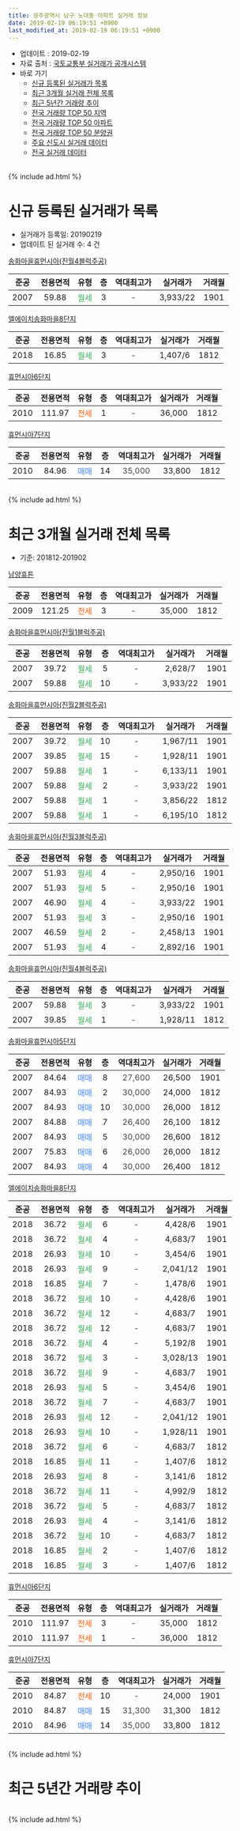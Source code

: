 ```yaml
---
title: 광주광역시 남구 노대동 아파트 실거래 정보
date: 2019-02-19 06:19:51 +0900
last_modified_at: 2019-02-19 06:19:51 +0900
---
```


* 업데이트 : 2019-02-19
* 자료 출처 : [국토교통부 실거래가 공개시스템](http://rt.molit.go.kr)
* 바로 가기
    * [신규 등록된 실거래가 목록](#신규-등록된-실거래가-목록)
    * [최근 3개월 실거래 전체 목록](#최근-3개월-실거래-전체-목록)
    * [최근 5년간 거래량 추이](#최근-5년간-거래량-추이)
    * [전국 거래량 TOP 50 지역](https://ayogom.github.io/apt-trade-info/최근-3개월-전국에서-가장-거래가-많이-발생한-지역)
    * [전국 거래량 TOP 50 아파트](https://ayogom.github.io/apt-trade-info/최근-3개월-전국에서-가장-거래가-많이-발생한-아파트)
    * [전국 거래량 TOP 50 분양권](https://ayogom.github.io/apt-trade-info/최근-3개월-전국에서-가장-거래가-많이-발생한-분양권)
    * [주요 신도시 실거래 데이터](https://ayogom.github.io/apt-trade-info/주요-신도시)
    * [전국 실거래 데이터](https://ayogom.github.io/apt-trade-info/전국)
<br>
{% include ad.html %}
<br>

# 신규 등록된 실거래가 목록
* 실거래가 등록일: 20190219
* 업데이트 된 실거래 수: 4 건


[송화마을휴먼시아(진월4블럭주공)](https://search.naver.com/search.naver?query=%EA%B4%91%EC%A3%BC%EA%B4%91%EC%97%AD%EC%8B%9C+%EB%82%A8%EA%B5%AC+%EB%85%B8%EB%8C%80%EB%8F%99+%EC%86%A1%ED%99%94%EB%A7%88%EC%9D%84%ED%9C%B4%EB%A8%BC%EC%8B%9C%EC%95%84%28%EC%A7%84%EC%9B%944%EB%B8%94%EB%9F%AD%EC%A3%BC%EA%B3%B5%29)

|준공|전용면적|유형|층|역대최고가|실거래가|거래월|
|:---:|:---:|:---:|:---:|:---:|:---:|:---:|
|2007|59.88|<span style="color:#34a853">월세</span>|3|<span style="color:#444444">-</span>|3,933/22|1901|

[엘에이치송화마을8단지](https://search.naver.com/search.naver?query=%EA%B4%91%EC%A3%BC%EA%B4%91%EC%97%AD%EC%8B%9C+%EB%82%A8%EA%B5%AC+%EB%85%B8%EB%8C%80%EB%8F%99+%EC%97%98%EC%97%90%EC%9D%B4%EC%B9%98%EC%86%A1%ED%99%94%EB%A7%88%EC%9D%848%EB%8B%A8%EC%A7%80)

|준공|전용면적|유형|층|역대최고가|실거래가|거래월|
|:---:|:---:|:---:|:---:|:---:|:---:|:---:|
|2018|16.85|<span style="color:#34a853">월세</span>|3|<span style="color:#444444">-</span>|1,407/6|1812|

[휴먼시아6단지](https://search.naver.com/search.naver?query=%EA%B4%91%EC%A3%BC%EA%B4%91%EC%97%AD%EC%8B%9C+%EB%82%A8%EA%B5%AC+%EB%85%B8%EB%8C%80%EB%8F%99+%ED%9C%B4%EB%A8%BC%EC%8B%9C%EC%95%846%EB%8B%A8%EC%A7%80)

|준공|전용면적|유형|층|역대최고가|실거래가|거래월|
|:---:|:---:|:---:|:---:|:---:|:---:|:---:|
|2010|111.97|<span style="color:#ff5a00">전세</span>|1|<span style="color:#444444">-</span>|36,000|1812|

[휴먼시아7단지](https://search.naver.com/search.naver?query=%EA%B4%91%EC%A3%BC%EA%B4%91%EC%97%AD%EC%8B%9C+%EB%82%A8%EA%B5%AC+%EB%85%B8%EB%8C%80%EB%8F%99+%ED%9C%B4%EB%A8%BC%EC%8B%9C%EC%95%847%EB%8B%A8%EC%A7%80)

|준공|전용면적|유형|층|역대최고가|실거래가|거래월|
|:---:|:---:|:---:|:---:|:---:|:---:|:---:|
|2010|84.96|<span style="color:#4285f3">매매</span>|14|<span style="color:#444444">35,000</span>|33,800|1812|


<br>
{% include ad.html %}
<br>

# 최근 3개월 실거래 전체 목록
* 기준: 201812-201902


[남양휴튼](https://search.naver.com/search.naver?query=%EA%B4%91%EC%A3%BC%EA%B4%91%EC%97%AD%EC%8B%9C+%EB%82%A8%EA%B5%AC+%EB%85%B8%EB%8C%80%EB%8F%99+%EB%82%A8%EC%96%91%ED%9C%B4%ED%8A%BC)

|준공|전용면적|유형|층|역대최고가|실거래가|거래월|
|:---:|:---:|:---:|:---:|:---:|:---:|:---:|
|2009|121.25|<span style="color:#ff5a00">전세</span>|3|<span style="color:#444444">-</span>|35,000|1812|

[송화마을휴먼시아(진월1블럭주공)](https://search.naver.com/search.naver?query=%EA%B4%91%EC%A3%BC%EA%B4%91%EC%97%AD%EC%8B%9C+%EB%82%A8%EA%B5%AC+%EB%85%B8%EB%8C%80%EB%8F%99+%EC%86%A1%ED%99%94%EB%A7%88%EC%9D%84%ED%9C%B4%EB%A8%BC%EC%8B%9C%EC%95%84%28%EC%A7%84%EC%9B%941%EB%B8%94%EB%9F%AD%EC%A3%BC%EA%B3%B5%29)

|준공|전용면적|유형|층|역대최고가|실거래가|거래월|
|:---:|:---:|:---:|:---:|:---:|:---:|:---:|
|2007|39.72|<span style="color:#34a853">월세</span>|5|<span style="color:#444444">-</span>|2,628/7|1901|
|2007|59.88|<span style="color:#34a853">월세</span>|10|<span style="color:#444444">-</span>|3,933/22|1901|

[송화마을휴먼시아(진월2블럭주공)](https://search.naver.com/search.naver?query=%EA%B4%91%EC%A3%BC%EA%B4%91%EC%97%AD%EC%8B%9C+%EB%82%A8%EA%B5%AC+%EB%85%B8%EB%8C%80%EB%8F%99+%EC%86%A1%ED%99%94%EB%A7%88%EC%9D%84%ED%9C%B4%EB%A8%BC%EC%8B%9C%EC%95%84%28%EC%A7%84%EC%9B%942%EB%B8%94%EB%9F%AD%EC%A3%BC%EA%B3%B5%29)

|준공|전용면적|유형|층|역대최고가|실거래가|거래월|
|:---:|:---:|:---:|:---:|:---:|:---:|:---:|
|2007|39.72|<span style="color:#34a853">월세</span>|10|<span style="color:#444444">-</span>|1,967/11|1901|
|2007|39.85|<span style="color:#34a853">월세</span>|15|<span style="color:#444444">-</span>|1,928/11|1901|
|2007|59.88|<span style="color:#34a853">월세</span>|1|<span style="color:#444444">-</span>|6,133/11|1901|
|2007|59.88|<span style="color:#34a853">월세</span>|2|<span style="color:#444444">-</span>|3,933/22|1901|
|2007|59.88|<span style="color:#34a853">월세</span>|1|<span style="color:#444444">-</span>|3,856/22|1812|
|2007|59.88|<span style="color:#34a853">월세</span>|1|<span style="color:#444444">-</span>|6,195/10|1812|

[송화마을휴먼시아(진월3블럭주공)](https://search.naver.com/search.naver?query=%EA%B4%91%EC%A3%BC%EA%B4%91%EC%97%AD%EC%8B%9C+%EB%82%A8%EA%B5%AC+%EB%85%B8%EB%8C%80%EB%8F%99+%EC%86%A1%ED%99%94%EB%A7%88%EC%9D%84%ED%9C%B4%EB%A8%BC%EC%8B%9C%EC%95%84%28%EC%A7%84%EC%9B%943%EB%B8%94%EB%9F%AD%EC%A3%BC%EA%B3%B5%29)

|준공|전용면적|유형|층|역대최고가|실거래가|거래월|
|:---:|:---:|:---:|:---:|:---:|:---:|:---:|
|2007|51.93|<span style="color:#34a853">월세</span>|4|<span style="color:#444444">-</span>|2,950/16|1901|
|2007|51.93|<span style="color:#34a853">월세</span>|5|<span style="color:#444444">-</span>|2,950/16|1901|
|2007|46.90|<span style="color:#34a853">월세</span>|4|<span style="color:#444444">-</span>|3,933/22|1901|
|2007|51.93|<span style="color:#34a853">월세</span>|3|<span style="color:#444444">-</span>|2,950/16|1901|
|2007|46.59|<span style="color:#34a853">월세</span>|2|<span style="color:#444444">-</span>|2,458/13|1901|
|2007|51.93|<span style="color:#34a853">월세</span>|4|<span style="color:#444444">-</span>|2,892/16|1901|

[송화마을휴먼시아(진월4블럭주공)](https://search.naver.com/search.naver?query=%EA%B4%91%EC%A3%BC%EA%B4%91%EC%97%AD%EC%8B%9C+%EB%82%A8%EA%B5%AC+%EB%85%B8%EB%8C%80%EB%8F%99+%EC%86%A1%ED%99%94%EB%A7%88%EC%9D%84%ED%9C%B4%EB%A8%BC%EC%8B%9C%EC%95%84%28%EC%A7%84%EC%9B%944%EB%B8%94%EB%9F%AD%EC%A3%BC%EA%B3%B5%29)

|준공|전용면적|유형|층|역대최고가|실거래가|거래월|
|:---:|:---:|:---:|:---:|:---:|:---:|:---:|
|2007|59.88|<span style="color:#34a853">월세</span>|3|<span style="color:#444444">-</span>|3,933/22|1901|
|2007|39.85|<span style="color:#34a853">월세</span>|1|<span style="color:#444444">-</span>|1,928/11|1812|

[송화마을휴먼시아5단지](https://search.naver.com/search.naver?query=%EA%B4%91%EC%A3%BC%EA%B4%91%EC%97%AD%EC%8B%9C+%EB%82%A8%EA%B5%AC+%EB%85%B8%EB%8C%80%EB%8F%99+%EC%86%A1%ED%99%94%EB%A7%88%EC%9D%84%ED%9C%B4%EB%A8%BC%EC%8B%9C%EC%95%845%EB%8B%A8%EC%A7%80)

|준공|전용면적|유형|층|역대최고가|실거래가|거래월|
|:---:|:---:|:---:|:---:|:---:|:---:|:---:|
|2007|84.64|<span style="color:#4285f3">매매</span>|8|<span style="color:#444444">27,600</span>|26,500|1901|
|2007|84.93|<span style="color:#4285f3">매매</span>|2|<span style="color:#444444">30,000</span>|24,000|1812|
|2007|84.93|<span style="color:#4285f3">매매</span>|10|<span style="color:#444444">30,000</span>|26,000|1812|
|2007|84.88|<span style="color:#4285f3">매매</span>|7|<span style="color:#444444">26,400</span>|26,100|1812|
|2007|84.93|<span style="color:#4285f3">매매</span>|5|<span style="color:#444444">30,000</span>|26,600|1812|
|2007|75.83|<span style="color:#4285f3">매매</span>|6|<span style="color:#444444">26,000</span>|26,000|1812|
|2007|84.93|<span style="color:#4285f3">매매</span>|4|<span style="color:#444444">30,000</span>|26,400|1812|

[엘에이치송화마을8단지](https://search.naver.com/search.naver?query=%EA%B4%91%EC%A3%BC%EA%B4%91%EC%97%AD%EC%8B%9C+%EB%82%A8%EA%B5%AC+%EB%85%B8%EB%8C%80%EB%8F%99+%EC%97%98%EC%97%90%EC%9D%B4%EC%B9%98%EC%86%A1%ED%99%94%EB%A7%88%EC%9D%848%EB%8B%A8%EC%A7%80)

|준공|전용면적|유형|층|역대최고가|실거래가|거래월|
|:---:|:---:|:---:|:---:|:---:|:---:|:---:|
|2018|36.72|<span style="color:#34a853">월세</span>|6|<span style="color:#444444">-</span>|4,428/6|1901|
|2018|36.72|<span style="color:#34a853">월세</span>|4|<span style="color:#444444">-</span>|4,683/7|1901|
|2018|26.93|<span style="color:#34a853">월세</span>|10|<span style="color:#444444">-</span>|3,454/6|1901|
|2018|26.93|<span style="color:#34a853">월세</span>|9|<span style="color:#444444">-</span>|2,041/12|1901|
|2018|16.85|<span style="color:#34a853">월세</span>|7|<span style="color:#444444">-</span>|1,478/6|1901|
|2018|36.72|<span style="color:#34a853">월세</span>|10|<span style="color:#444444">-</span>|4,428/6|1901|
|2018|36.72|<span style="color:#34a853">월세</span>|12|<span style="color:#444444">-</span>|4,683/7|1901|
|2018|36.72|<span style="color:#34a853">월세</span>|12|<span style="color:#444444">-</span>|4,683/7|1901|
|2018|36.72|<span style="color:#34a853">월세</span>|4|<span style="color:#444444">-</span>|5,192/8|1901|
|2018|36.72|<span style="color:#34a853">월세</span>|3|<span style="color:#444444">-</span>|3,028/13|1901|
|2018|36.72|<span style="color:#34a853">월세</span>|9|<span style="color:#444444">-</span>|4,683/7|1901|
|2018|26.93|<span style="color:#34a853">월세</span>|5|<span style="color:#444444">-</span>|3,454/6|1901|
|2018|36.72|<span style="color:#34a853">월세</span>|7|<span style="color:#444444">-</span>|4,683/7|1901|
|2018|26.93|<span style="color:#34a853">월세</span>|12|<span style="color:#444444">-</span>|2,041/12|1901|
|2018|26.93|<span style="color:#34a853">월세</span>|10|<span style="color:#444444">-</span>|1,928/11|1901|
|2018|36.72|<span style="color:#34a853">월세</span>|6|<span style="color:#444444">-</span>|4,683/7|1812|
|2018|16.85|<span style="color:#34a853">월세</span>|11|<span style="color:#444444">-</span>|1,407/6|1812|
|2018|26.93|<span style="color:#34a853">월세</span>|8|<span style="color:#444444">-</span>|3,141/6|1812|
|2018|36.72|<span style="color:#34a853">월세</span>|11|<span style="color:#444444">-</span>|4,992/9|1812|
|2018|36.72|<span style="color:#34a853">월세</span>|5|<span style="color:#444444">-</span>|4,683/7|1812|
|2018|26.93|<span style="color:#34a853">월세</span>|4|<span style="color:#444444">-</span>|3,141/6|1812|
|2018|36.72|<span style="color:#34a853">월세</span>|10|<span style="color:#444444">-</span>|4,683/7|1812|
|2018|16.85|<span style="color:#34a853">월세</span>|2|<span style="color:#444444">-</span>|1,407/6|1812|
|2018|16.85|<span style="color:#34a853">월세</span>|3|<span style="color:#444444">-</span>|1,407/6|1812|


<script async src="//pagead2.googlesyndication.com/pagead/js/adsbygoogle.js"></script>
<!-- 기본 -->
<ins class="adsbygoogle"
     style="display:block"
     data-ad-client="ca-pub-2446590836940007"
     data-ad-slot="1659523306"
     data-ad-format="auto"
     data-full-width-responsive="true"></ins>
<script>
(adsbygoogle = window.adsbygoogle || []).push({});
</script>


[휴먼시아6단지](https://search.naver.com/search.naver?query=%EA%B4%91%EC%A3%BC%EA%B4%91%EC%97%AD%EC%8B%9C+%EB%82%A8%EA%B5%AC+%EB%85%B8%EB%8C%80%EB%8F%99+%ED%9C%B4%EB%A8%BC%EC%8B%9C%EC%95%846%EB%8B%A8%EC%A7%80)

|준공|전용면적|유형|층|역대최고가|실거래가|거래월|
|:---:|:---:|:---:|:---:|:---:|:---:|:---:|
|2010|111.97|<span style="color:#ff5a00">전세</span>|3|<span style="color:#444444">-</span>|35,000|1812|
|2010|111.97|<span style="color:#ff5a00">전세</span>|1|<span style="color:#444444">-</span>|36,000|1812|

[휴먼시아7단지](https://search.naver.com/search.naver?query=%EA%B4%91%EC%A3%BC%EA%B4%91%EC%97%AD%EC%8B%9C+%EB%82%A8%EA%B5%AC+%EB%85%B8%EB%8C%80%EB%8F%99+%ED%9C%B4%EB%A8%BC%EC%8B%9C%EC%95%847%EB%8B%A8%EC%A7%80)

|준공|전용면적|유형|층|역대최고가|실거래가|거래월|
|:---:|:---:|:---:|:---:|:---:|:---:|:---:|
|2010|84.87|<span style="color:#ff5a00">전세</span>|10|<span style="color:#444444">-</span>|24,000|1901|
|2010|84.87|<span style="color:#4285f3">매매</span>|15|<span style="color:#444444">31,300</span>|31,300|1812|
|2010|84.96|<span style="color:#4285f3">매매</span>|14|<span style="color:#444444">35,000</span>|33,800|1812|


<br>
{% include ad.html %}
<br>

# 최근 5년간 거래량 추이


<div style="width:100%;">
    <canvas id="deal_progress" height="200"></canvas>
</div>

<script>
new Chart(document.getElementById("deal_progress"), {
    type: 'line',
    data: {
        labels: ['201402','201403','201404','201405','201406','201407','201408','201409','201410','201411','201412','201501','201502','201503','201504','201505','201506','201507','201508','201509','201510','201511','201512','201601','201602','201603','201604','201605','201606','201607','201608','201609','201610','201611','201612','201701','201702','201703','201704','201705','201706','201707','201708','201709','201710','201711','201712','201801','201802','201803','201804','201805','201806','201807','201808','201809','201810','201811','201812','201901','201902'],
        datasets: [{
            label: '매매',
            pointRadius: 1,
            data: [17, 6, 7, 4, 5, 3, 12, 19, 19, 19, 18, 16, 19, 19, 12, 4, 12, 6, 13, 11, 12, 9, 8, 6, 4, 12, 10, 4, 4, 9, 12, 10, 13, 10, 5, 1, 3, 8, 3, 5, 7, 6, 6, 4, 5, 10, 6, 8, 15, 9, 7, 13, 11, 14, 20, 25, 12, 11, 8, 1, 0],
            borderColor: "rgba(255, 201, 14, 1)",
            backgroundColor: "rgba(255, 201, 14, 0.5)",
            fill: false,
            lineTension: 0
        },{
            label: '전월세',
            pointRadius: 1,
            data: [22, 16, 19, 13, 15, 13, 11, 7, 19, 19, 9, 12, 7, 11, 7, 6, 16, 13, 10, 13, 14, 7, 21, 73, 11, 14, 9, 10, 8, 15, 16, 15, 9, 14, 14, 13, 6, 11, 9, 8, 6, 12, 13, 12, 12, 8, 23, 54, 9, 15, 13, 13, 16, 10, 15, 12, 17, 23, 15, 29, 0],
            borderColor: "rgba(0, 141, 185, 1)",
            backgroundColor: "rgba(0, 141, 185, 0.5)",
            fill: false,
            lineTension: 0
        }
        ]
    },
    options: {
        responsive: true,
        title: {
            display: false
        },
        tooltips: {
            mode: 'index',
            intersect: false
        },
        hover: {
            mode: 'nearest',
            intersect: true
        },
        scales: {
            xAxes: [{
                display: true,
                scaleLabel: {
                    display: true,
                    labelString: '년/월'
                }
            }],
            yAxes: [{
                display: true,
                ticks: {
                    suggestedMin: 0,
                },
                scaleLabel: {
                    display: true,
                    labelString: '실거래 수'
                }
            }]
        }
    }
});

</script>


<br>
{% include ad.html %}
<br>

